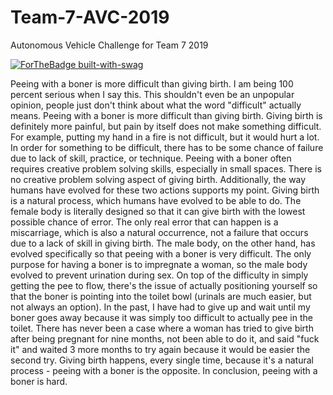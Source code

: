 # Team-7-AVC-2019
Autonomous Vehicle Challenge for Team 7 2019


[![ForTheBadge built-with-swag](http://ForTheBadge.com/images/badges/built-with-swag.svg)](https://GitHub.com/Naereen/)


Peeing with a boner is more difficult than giving birth. I am being 100 percent serious when I say this. This shouldn't even be an unpopular opinion, people just don't think about what the word "difficult" actually means. Peeing with a boner is more difficult than giving birth. Giving birth is definitely more painful, but pain by itself does not make something difficult. For example, putting my hand in a fire is not difficult, but it would hurt a lot. In order for something to be difficult, there has to be some chance of failure due to lack of skill, practice, or technique. Peeing with a boner often requires creative problem solving skills, especially in small spaces. There is no creative problem solving aspect of giving birth. Additionally, the way humans have evolved for these two actions supports my point. Giving birth is a natural process, which humans have evolved to be able to do. The female body is literally designed so that it can give birth with the lowest possible chance of error. The only real error that can happen is a miscarriage, which is also a natural occurrence, not a failure that occurs due to a lack of skill in giving birth. The male body, on the other hand, has evolved specifically so that peeing with a boner is very difficult. The only purpose for having a boner is to impregnate a woman, so the male body evolved to prevent urination during sex. On top of the difficulty in simply getting the pee to flow, there's the issue of actually positioning yourself so that the boner is pointing into the toilet bowl (urinals are much easier, but not always an option). In the past, I have had to give up and wait until my boner goes away because it was simply too difficult to actually pee in the toilet. There has never been a case where a woman has tried to give birth after being pregnant for nine months, not been able to do it, and said "fuck it" and waited 3 more months to try again because it would be easier the second try. Giving birth happens, every single time, because it's a natural process - peeing with a boner is the opposite. In conclusion, peeing with a boner is hard.

